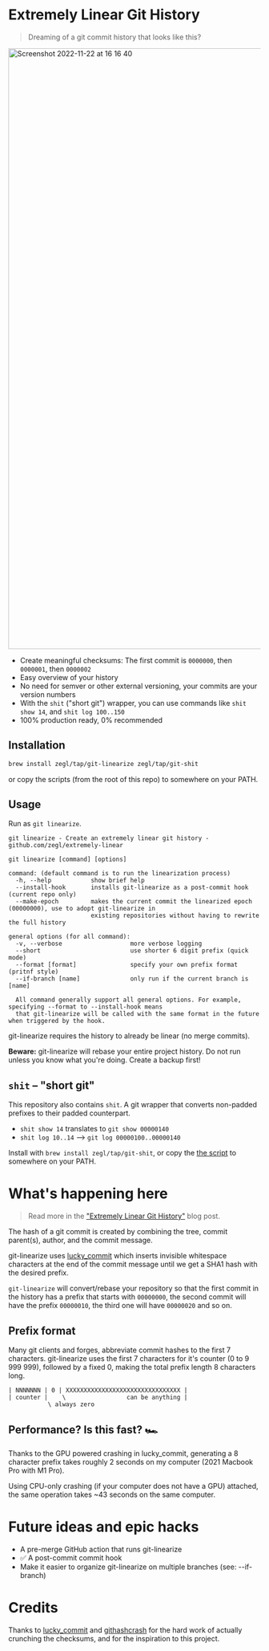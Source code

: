 # Extremely Linear Git History

> Dreaming of a git commit history that looks like this?

<img width="1197" alt="Screenshot 2022-11-22 at 16 16 40" src="https://user-images.githubusercontent.com/47952/203351228-383cd585-c135-4f63-ac3d-8f10707cc9c7.png">

* Create meaningful checksums: The first commit is `0000000`, then `0000001`, then `0000002`
* Easy overview of your history
* No need for semver or other external versioning, your commits are your version numbers
* With the `shit` ("short git") wrapper, you can use commands like `shit show 14`, and `shit log 100..150`
* 100% production ready, 0% recommended

## Installation

```bash
brew install zegl/tap/git-linearize zegl/tap/git-shit
```

or copy the scripts (from the root of this repo) to somewhere on your PATH.

## Usage

Run as `git linearize`.

```
git linearize - Create an extremely linear git history - github.com/zegl/extremely-linear

git linearize [command] [options]

command: (default command is to run the linearization process)
  -h, --help           show brief help
  --install-hook       installs git-linearize as a post-commit hook (current repo only)
  --make-epoch         makes the current commit the linearized epoch (00000000), use to adopt git-linearize in
                       existing repositories without having to rewrite the full history

general options (for all command):
  -v, --verbose                   more verbose logging
  --short                         use shorter 6 digit prefix (quick mode)
  --format [format]               specify your own prefix format (pritnf style)
  --if-branch [name]              only run if the current branch is [name]

  All command generally support all general options. For example, specifying --format to --install-hook means
  that git-linearize will be called with the same format in the future when triggered by the hook.
```

git-linearize requires the history to already be linear (no merge commits).

**Beware:** git-linearize will rebase your entire project history. Do not run unless you know what you're doing. Create a backup first!

## `shit` – "short git"

This repository also contains `shit`. A git wrapper that converts non-padded prefixes to their padded counterpart.

* `shit show 14` translates to `git show 00000140`
* `shit log 10..14` --> `git log 00000100..00000140`

Install with `brew install zegl/tap/git-shit`, or copy the [the script](https://github.com/zegl/extremely-linear/blob/main/shit) to somewhere on your PATH.


# What's happening here

> Read more in the ["Extremely Linear Git History"](https://westling.dev/b/extremely-linear-git) blog post.

The hash of a git commit is created by combining the tree, commit parent(s), author, and the commit message.

git-linearize uses [lucky_commit](https://github.com/not-an-aardvark/lucky-commit) which inserts invisible whitespace characters at the end of the commit message until we get a SHA1 hash with the desired prefix.

`git-linearize` will convert/rebase your repository so that the first commit in the history has a prefix that starts with `00000000`, the second commit will have the prefix `00000010`, the third one will have `00000020` and so on.

## Prefix format

Many git clients and forges, abbreviate commit hashes to the first 7 characters. git-linearize uses the first 7 characters for it's counter (0 to 9 999 999), followed by a fixed 0, making the total prefix length 8 characters long.

```
| NNNNNNN | 0 | XXXXXXXXXXXXXXXXXXXXXXXXXXXXXXXX |
| counter |    \                 can be anything |
           \ always zero
```

## Performance? Is this fast? 🏎

Thanks to the GPU powered crashing in lucky_commit, generating a 8 character prefix takes roughly 2 seconds on my computer (2021 Macbook Pro with M1 Pro).

Using CPU-only crashing (if your computer does not have a GPU) attached, the same operation takes ~43 seconds on the same computer.

# Future ideas and epic hacks

* A pre-merge GitHub action that runs git-linearize
* ✅ A post-commit commit hook
* Make it easier to organize git-linearize on multiple branches (see: --if-branch)

# Credits

Thanks to [lucky_commit](https://github.com/not-an-aardvark/lucky-commit) and [githashcrash](https://github.com/Mattias-/githashcrash) for the hard work of actually crunching the checksums, and for the inspiration to this project.